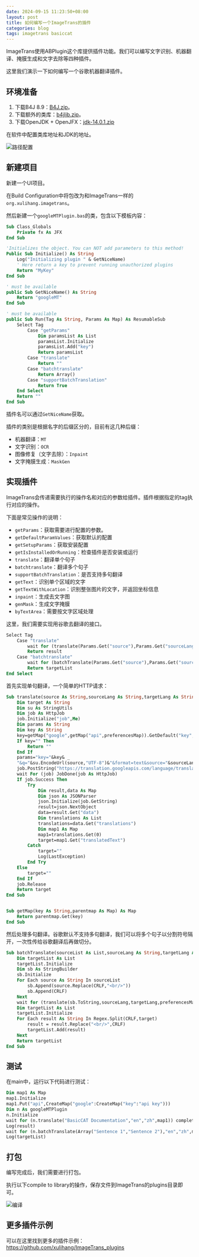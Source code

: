 ```yaml
---
date: 2024-09-15 11:23:50+08:00
layout: post
title: 如何编写一个ImageTrans的插件
categories: blog
tags: imagetrans basiccat
---
```


ImageTrans使用ABPlugin这个库提供插件功能。我们可以编写文字识别、机器翻译、掩膜生成和文字去除等四种插件。

这里我们演示一下如何编写一个谷歌机器翻译插件。

## 环境准备

1. 下载B4J 8.9：[B4J.zip](https://github.com/xulihang/misc/releases/download/builds/B4J.zip)。
2. 下载额外的类库：[b4jlib.zip](https://github.com/xulihang/misc/releases/download/builds/b4jlib.zip)。
3. 下载OpenJDK + OpenJFX：[jdk-14.0.1.zip](https://www.b4x.com/b4j/files/java/jdk-14.0.1.zip)


在软件中配置类库地址和JDK的地址。

![路径配置](/album/B4J/path.jpg)


## 新建项目

新建一个UI项目。

在Build Configuration中将包改为和ImageTrans一样的`org.xulihang.imagetrans`。

然后新建一个`googleMTPlugin.bas`的类，包含以下模板内容：

```vb
Sub Class_Globals
	Private fx As JFX
End Sub

'Initializes the object. You can NOT add parameters to this method!
Public Sub Initialize() As String
	Log("Initializing plugin " & GetNiceName)
	' Here return a key to prevent running unauthorized plugins
	Return "MyKey"
End Sub

' must be available
public Sub GetNiceName() As String
	Return "googleMT"
End Sub

' must be available
public Sub Run(Tag As String, Params As Map) As ResumableSub
	Select Tag
		Case "getParams"
			Dim paramsList As List
			paramsList.Initialize
			paramsList.Add("key")
			Return paramsList
		Case "translate"
			Return ""
		Case "batchtranslate"
			Return Array()
		Case "supportBatchTranslation"
			Return True
	End Select
	Return ""
End Sub
```

插件名可以通过`GetNiceName`获取。

插件的类别是根据名字的后缀区分的，目前有这几种后缀：

* 机器翻译：`MT`
* 文字识别：`OCR`
* 图像修复（文字去除）：`Inpaint`
* 文字掩膜生成：`MaskGen`

## 实现插件

ImageTrans会传递需要执行的操作名和对应的参数给插件。插件根据指定的tag执行对应的操作。

下面是常见操作的说明：

* `getParams`：获取需要进行配置的参数。
* `getDefaultParamValues`：获取默认的配置
* `getSetupParams`：获取安装配置
* `getIsInstalledOrRunning`：检查插件是否安装或运行
* `translate`：翻译单个句子
* `batchtranslate`：翻译多个句子
* `supportBatchTranslation`：是否支持多句翻译
* `getText`：识别单个区域的文字
* `getTextWithLocation`：识别整张图片的文字，并返回坐标信息
* `inpaint`：生成去文字图
* `genMask`：生成文字掩膜
* `byTextArea`：需要按文字区域处理


这里，我们需要实现用谷歌去翻译的接口。


```vb
Select Tag
	Case "translate"
		wait for (translate(Params.Get("source"),Params.Get("sourceLang"),Params.Get("targetLang"),Params.Get("preferencesMap"))) complete (result As String)
		Return result
	Case "batchtranslate"
		wait for (batchTranslate(Params.Get("source"),Params.Get("sourceLang"),Params.Get("targetLang"),Params.Get("preferencesMap"))) complete (targetList As List)
		Return targetList
End Select
```

首先实现单句翻译，一个简单的HTTP请求：

```vb
Sub translate(source As String,sourceLang As String,targetLang As String,preferencesMap As Map) As ResumableSub
	Dim target As String
	Dim su As StringUtils
	Dim job As HttpJob
	job.Initialize("job",Me)
	Dim params As String
	Dim key As String
	key=getMap("google",getMap("api",preferencesMap)).GetDefault("key","")
	If key="" Then
		Return ""
	End If
	params="key="&key& _
	"&q="&su.EncodeUrl(source,"UTF-8")&"&format=text&source="&sourceLang&"&target="&targetLang
	job.PostString("https://translation.googleapis.com/language/translate/v2",params)
	wait For (job) JobDone(job As HttpJob)
	If job.Success Then
		Try
			Dim result,data As Map
			Dim json As JSONParser
			json.Initialize(job.GetString)
			result=json.NextObject
			data=result.Get("data")
			Dim translations As List
			translations=data.Get("translations")
			Dim map1 As Map
			map1=translations.Get(0)
			target=map1.Get("translatedText")
		Catch
			target=""
			Log(LastException)
		End Try
	Else
		target=""
	End If
	job.Release
	Return target
End Sub


Sub getMap(key As String,parentmap As Map) As Map
	Return parentmap.Get(key)
End Sub
```

然后处理多句翻译。谷歌默认不支持多句翻译，我们可以将多个句子以分割符号隔开，一次性传给谷歌翻译后再做切分。

```vb
Sub batchTranslate(sourceList As List,sourceLang As String,targetLang As String,preferencesMap As Map) As ResumableSub
	Dim targetList As List
	targetList.Initialize
	Dim sb As StringBuilder
	sb.Initialize
	For Each source As String In sourceList
		sb.Append(source.Replace(CRLF,"<br/>"))
		sb.Append(CRLF)
	Next
	wait for (translate(sb.ToString,sourceLang,targetLang,preferencesMap)) Complete (target As String)
	Dim targetList As List
	targetList.Initialize
	For Each result As String In Regex.Split(CRLF,target)
		result = result.Replace("<br/>",CRLF)
		targetList.Add(result)
	Next
	Return targetList
End Sub
```

## 测试

在main中，运行以下代码进行测试：

```vb
Dim map1 As Map
map1.Initialize
map1.Put("api",CreateMap("google":CreateMap("key":"api key")))
Dim n As googleMTPlugin
n.Initialize
wait for (n.translate("BasicCAT Documentation","en","zh",map1)) complete (result As String)
Log(result)
wait for (n.batchTranslate(Array("Sentence 1","Sentence 2"),"en","zh",map1)) complete (targetList As List)
Log(targetList)
```

## 打包

编写完成后，我们需要进行打包。

执行以下compile to library的操作，保存文件到ImageTrans的plugins目录即可。


![编译](/album/B4J/compile-to-library.jpg)


## 更多插件示例

可以在这里找到更多的插件示例：<https://github.com/xulihang/ImageTrans_plugins>